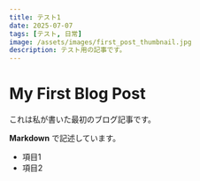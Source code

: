 ```yaml
---
title: テスト1
date: 2025-07-07
tags: [テスト, 日常]
image: /assets/images/first_post_thumbnail.jpg
description: テスト用の記事です。
---
```


# My First Blog Post

これは私が書いた最初のブログ記事です。

**Markdown** で記述しています。

- 項目1
- 項目2

